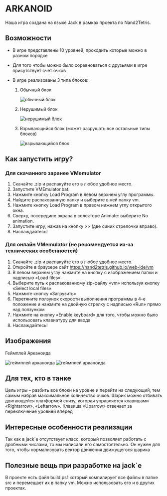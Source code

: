 # ARKANOID
Наша игра создана на языке Jack в рамках проекта по Nand2Tetris.
## Возможности
+ В игре представлены 10 уровней, проходить которые можно в разном порядке
+ Для того чтобы можно было соревноваться c друзьями в игре присутствует счёт очков
+ В игре реализованы 3 типа блоков:
    
    1. Обычный блок
    
        ![обычный блок](https://i.postimg.cc/3wskLdXt/image.png)
    
    2. Нерушимый блок

        ![нерушимый блок](https://i.postimg.cc/Y03jqRJP/image.png)
    3. Взрывающийся блок (может разрушать все остальные типы блоков)

        ![взрывающийся блок](https://i.postimg.cc/s2hXZsk7/image.png)
## Как запустить игру?
### Для скачанного заранее VMemulator
1. Скачайте .zip и распакуйте его в любое удобное место.
2. Запустите VMEmulator.bat.
3. Нажмите кнопку Load Program в левом верхнем углу программы.
4. Найдите распакованную папку и выберите в ней папку vm.
5. Нажмите кнопку Load Program в правом нижнем углу открытого окна.
6. Сверху, посередине экрана в селекторе Animate: выберите No animation.
7. Запустите игру, нажав на кнопку >> (две синих стрелочки вправо).
8. Наслаждайтесь!
### Для онлайн VMemulator (не рекомендуется из-за технических особенностей)
1. Скачайте .zip и распакуйте его в любое удобное место.
2. Откройте в браузере сайт https://nand2tetris.github.io/web-ide/vm
3. В левом верхнем углу нажмите на кнопку с изображением папки и надписью «Load files»
4. Выберите путь к распакованному zip-файлу «vm» используя кнопку «Select local files»
5. Нажмите кнопку «Загрузить»
6. Перетяните ползунок скорости выполнения программы в 4-е положение и нажмите на двойную стрелку с надписью «Run» прямо над ползунком 
7. Нажмите на кнопку «Enable keyboard» для того, чтобы можно было использовать клавиатуру для ввода
8. Наслаждайтесь!
## Изображения
Геймплей Арканоида

![геймплей арканоида](https://i.postimg.cc/NM8jpbf0/image.png)
![геймплей арканоида](https://i.postimg.cc/BbMQG6F9/image.png)


## Для тех, кто в танке
Цель игры – разбить все блоки на уровне и перейти на следующий, тем самым набрав максимальное количество очков. Шарик можно отбивать двигающейся платформой снизу, которая управляется клавишами «Rightarrow», «Leftarrow». Клавиша «Uparrow» отвечает за переключение уровней вперед
## Интересные особенности реализации
Так как в jack`е отсутствует класс, который позволяет работать с дробными числами, то мы написали его самостоятельно. Он нужен для того, чтобы нормализовать вектор движения движущегося шарика
## Полезные вещь при разработке на jack`е
В проекте есть файл build.ps1 который компилирует все файлы в папке src и перемещает их в папку vm. Можно использовать его и в других проектах.
